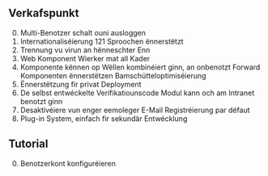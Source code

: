 ## Verkafspunkt

0. Multi-Benotzer schalt ouni ausloggen
1. Internationaliséierung 121 Sproochen ënnerstëtzt
2. Trennung vu virun an hënneschter Enn
3. Web Komponent Wierker mat all Kader
4. Komponente kënnen op Wëllen kombinéiert ginn, an onbenotzt Forward Komponenten ënnerstëtzen Bamschütteloptimiséierung
5. Ënnerstëtzung fir privat Deployment
6. De selbst entwéckelte Verifikatiounscode Modul kann och am Intranet benotzt ginn
7. Desaktivéiere vun enger eemoleger E-Mail Registréierung par défaut
8. Plug-in System, einfach fir sekundär Entwécklung

## Tutorial

0. Benotzerkont konfiguréieren